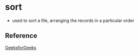 # sort

- used to sort a file, arranging the records in a particular order

## Reference
[GeeksforGeeks](https://www.geeksforgeeks.org/sort-command-linuxunix-examples/)